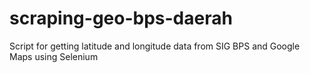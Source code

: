 # scraping-geo-bps-daerah

Script for getting latitude and longitude data from SIG BPS and Google Maps using Selenium
